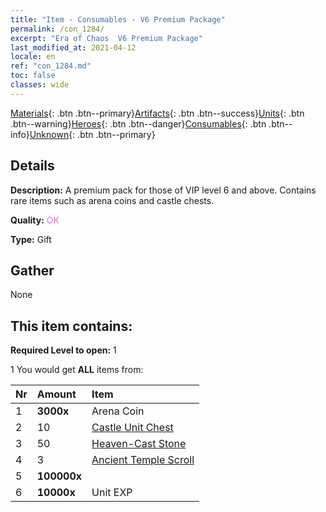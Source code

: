 ```yaml
---
title: "Item - Consumables - V6 Premium Package"
permalink: /con_1284/
excerpt: "Era of Chaos  V6 Premium Package"
last_modified_at: 2021-04-12
locale: en
ref: "con_1284.md"
toc: false
classes: wide
---
```

 [Materials](/Items/){: .btn .btn--primary}[Artifacts](/Items/Artifacts/){: .btn .btn--success}[Units](/Items/Units/){: .btn .btn--warning}[Heroes](/Items/Heroes/){: .btn .btn--danger}[Consumables](/Items/Consumables/){: .btn .btn--info}[Unknown](/Items/Unknown/){: .btn .btn--primary}

## Details
 **Description:** A premium pack for those of VIP level 6 and above. Contains rare items such as arena coins and castle chests.

 **Quality:** <span style="color: #DA70D6">OK</span>

 **Type:** Gift

## Gather

  None

## This item contains:

 **Required Level to open:** 1

 1 You would get **ALL** items  from:

  | Nr | Amount |     Item    |
  |:---|:-------|:------------|
  | 1 |  **3000x** | Arena Coin |  | 
  | 2 | 10 | [Castle Unit Chest](/Items/con_1269/) | 
  | 3 | 50 | [Heaven-Cast Stone](/Items/art_188/) | 
  | 4 | 3 | [Ancient Temple Scroll](/Items/con_697/) | 
  | 5 |  **100000x** | <i class="fas fa-coins"/> |  | 
  | 6 |  **10000x** | Unit EXP |  | 
